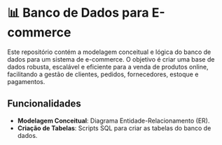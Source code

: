 # 📊 Banco de Dados para E-commerce

Este repositório contém a modelagem conceitual e lógica do banco de dados para um sistema de e-commerce. O objetivo é criar uma base de dados robusta, escalável e eficiente para a venda de produtos online, facilitando a gestão de clientes, pedidos, fornecedores, estoque e pagamentos.

## Funcionalidades

- **Modelagem Conceitual**: Diagrama Entidade-Relacionamento (ER).
- **Criação de Tabelas**: Scripts SQL para criar as tabelas do banco de dados.
